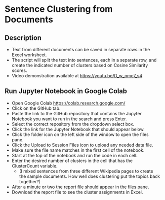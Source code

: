 # Sentence Clustering from Documents

## Description
* Text from different documents can be saved in separate rows in the Excel worksheet.
* The script will split the text into sentences, each in a separate row, and create the indicated number of clusters based on Cosine Similarity scores.
* Video demonstration available at https://youtu.be/D_w_nmc7_s4

## Run Jupyter Notebook in Google Colab
* Open Google Colab https://colab.research.google.com/
* Click on the GitHub tab.
* Paste the link to the GitHub repository that contains the Jupyter Notebook you want to run in the search and press Enter.
* Select the correct repository from the dropdown select box.
* Click the link for the Jupyter Notebook that should appear below.
* Click the folder icon on the left side of the window to open the files pane.
* Click the Upload to Session Files icon to upload any needed data file.
* Make sure the file name matches in the first cell of the notebook.
* Start at the top of the notebook and run the code in each cell.
* Enter the desired number of clusters in the cell that has the ClusterCount variable.
  * (I mixed sentences from three different Wikipedia pages to create the sample documents. How well does clustering put the topics back together?)
* After a minute or two the report file should appear in the files pane.
* Download the report file to see the cluster assignments in Excel.
